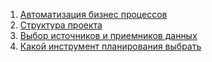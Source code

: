 1) [Автоматизация бизнес процессов](https://storage14.eljur.ru/storage/10d8ea827172f2c683efab4172694286?filename=Автоматизация+бизнес-процессов.pptx&domain=kmpo)
2) [Структура проекта](https://storage14.eljur.ru/storage/c97f0186a28550b30845ed30a0fd7f59?filename=Структура+проекта.pptx&domain=kmpo)
3) [Выбор источников и приемников данных](https://storage14.eljur.ru/storage/274957f6b0988b07d6ace742c7ba0855?filename=Выбор+источников+и+приемников+данных.pptx&domain=kmpo)
4) [Какой инструмент планирования выбрать](https://storage14.eljur.ru/storage/8cfe67fffa8f9de83d8082cba5ff93d0?filename=%D0%9A%D0%B0%D0%BA%D0%BE%D0%B9+%D0%B8%D0%BD%D1%81%D1%82%D1%80%D1%83%D0%BC%D0%B5%D0%BD%D1%82+%D0%BF%D0%BB%D0%B0%D0%BD%D0%B8%D1%80%D0%BE%D0%B2%D0%B0%D0%BD%D0%B8%D1%8F+%D0%B2%D1%8B%D0%B1%D1%80%D0%B0%D1%82%D1%8C.docx&domain=kmpo)
